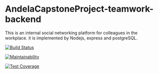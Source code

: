 # AndelaCapstoneProject-teamwork-backend
This is an internal social networking platform for colleagues in the workplace. it is implemented by Nodejs, express and postgreSQL.

[![Build Status](https://travis-ci.com/kwambokaB/AndelaCapstoneProject-teamwork-backend.svg?branch=master)](https://travis-ci.com/kwambokaB/AndelaCapstoneProject-teamwork-backend)

[![Maintainability](https://api.codeclimate.com/v1/badges/92b6fac3764b219e1294/maintainability)](https://codeclimate.com/github/kwambokaB/AndelaCapstoneProject-teamwork-backend/maintainability)

[![Test Coverage](https://api.codeclimate.com/v1/badges/92b6fac3764b219e1294/test_coverage)](https://codeclimate.com/github/kwambokaB/AndelaCapstoneProject-teamwork-backend/test_coverage)

